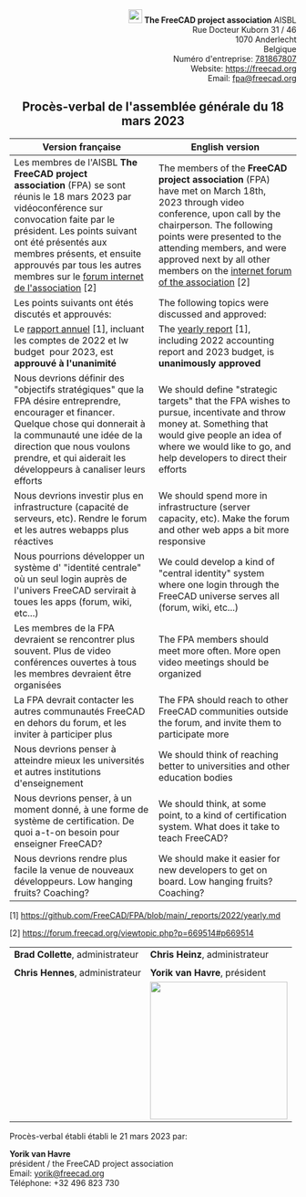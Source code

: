 <div align=right>
<img src="../images/freecad.svg" style="width:24px;" />  <b>The FreeCAD project association</b> AISBL<br/>
Rue Docteur Kuborn 31 / 46<br/>
1070 Anderlecht<br/>
Belgique<br/>
Numéro d'entreprise: <a href="https://kbopub.economie.fgov.be/kbopub/toonondernemingps.html?lang=en&ondernemingsnummer=781867807">781867807</a><br/>
Website: <a href="https://freecad.org">https://freecad.org</a><br/>
Email: <a href="mailto:fpa@freecad.org">fpa@freecad.org</a><br/>
</div>

<h2 align=center>Procès-verbal de l'assemblée générale du 18 mars 2023</h2>

| Version française                                                                                                                                                                                                                                                                                                                                                              | English version                                                                                                                                                                                                                                                                                                                                                  |
| ------------------------------------------------------------------------------------------------------------------------------------------------------------------------------------------------------------------------------------------------------------------------------------------------------------------------------------------------------------------------------ | ---------------------------------------------------------------------------------------------------------------------------------------------------------------------------------------------------------------------------------------------------------------------------------------------------------------------------------------------------------------- |
| Les membres de l'AISBL **The FreeCAD project association** (FPA) se sont réunis le 18 mars 2023 par vidéoconférence sur convocation faite par le président. Les points suivant ont été présentés aux membres présents, et ensuite approuvés par tous les autres membres sur le [forum internet de l'association](https://forum.freecad.org/viewtopic.php?p=669514#p669514) [2] | The members of the **FreeCAD project association** (FPA) have met on March 18th, 2023 through video conference, upon call by the chairperson. The following points were presented to the attending members, and were approved next by all other members on the [internet forum of the association](https://forum.freecad.org/viewtopic.php?p=669514#p669514) [2] |
| Les points suivants ont étés discutés et approuvés:                                                                                                                                                                                                                                                                                                                            | The following topics were discussed and approved:                                                                                                                                                                                                                                                                                                                |
| Le [rapport annuel](https://github.com/FreeCAD/FPA/blob/main/_reports/2022/yearly.md) [1], incluant les comptes de 2022 et lw budget  pour 2023, est **approuvé à l'unanimité**                                                                                                                                                                                                | The [yearly report](https://github.com/FreeCAD/FPA/blob/main/_reports/2022/yearly.md) [1], including 2022 accounting report and 2023 budget, is **unanimously approved**                                                                                                                                                                                         |
| Nous devrions définir des "objectifs stratégiques" que la FPA désire entreprendre, encourager et financer. Quelque chose qui donnerait à la communauté une idée de la direction que nous voulons prendre, et qui aiderait les développeurs à canaliser leurs efforts                                                                                                           | We should define "strategic targets" that the FPA wishes to pursue, incentivate and throw money at. Something that would give people an idea of where we would like to go, and help developers to direct their efforts                                                                                                                                           |
| Nous devrions investir plus en infrastructure (capacité de serveurs, etc). Rendre le forum et les autres webapps plus réactives                                                                                                                                                                                                                                                | We should spend more in infrastructure (server capacity, etc). Make the forum and other web apps a bit more responsive                                                                                                                                                                                                                                           |
| Nous pourrions développer un système d' "identité centrale"  où un seul login auprès de l'univers FreeCAD servirait à toues les apps (forum, wiki, etc...)                                                                                                                                                                                                                     | We could develop a kind of "central identity" system where one login through the FreeCAD universe serves all (forum, wiki, etc...)                                                                                                                                                                                                                               |
| Les membres de la FPA devraient se rencontrer plus souvent. Plus de video conférences ouvertes à tous les membres devraient être organisées                                                                                                                                                                                                                                    | The FPA members should meet more often. More open video meetings should be organized                                                                                                                                                                                                                                                                             |
| La FPA devrait contacter les autres communautés FreeCAD en dehors du forum, et les inviter à participer plus                                                                                                                                                                                                                                                                   | The FPA should reach to other FreeCAD communities outside the forum, and invite them to participate more                                                                                                                                                                                                                                                         |
| Nous devrions penser à atteindre mieux les universités et autres institutions d'enseignement                                                                                                                                                                                                                                                                                   | We should think of reaching better to universities and other education bodies                                                                                                                                                                                                                                                                                    |
| Nous devrions penser, à un moment donné, à une forme de système de certification. De quoi a-t-on besoin pour enseigner FreeCAD?                                                                                                                                                                                                                                                | We should think, at some point, to a kind of certification system. What does it take to teach FreeCAD?                                                                                                                                                                                                                                                           |
| Nous devrions rendre plus facile la venue de nouveaux développeurs. Low hanging fruits? Coaching?                                                                                                                                                                                                                                                                              | We should make it easier for new developers to get on board. Low hanging fruits? Coaching?                                                                                                                                                                                                                                                                       |



[1] https://github.com/FreeCAD/FPA/blob/main/_reports/2022/yearly.md

[2] https://forum.freecad.org/viewtopic.php?p=669514#p669514



|                                   |                                                                                               |
| --------------------------------- | --------------------------------------------------------------------------------------------- |
| **Brad Collette**, administrateur | **Chris Heinz**, administrateur                                                               |
|                                   |                                                                                               |
| **Chris Hennes**, administrateur  | **Yorik van Havre**, président                                                                |
|                                   | <img src="file:///home/yorik/Documents/Admin/Docs/signature.png" title="" alt="" width="241"> |





Procès-verbal établi établi le 21 mars 2023 par:

<div><b>Yorik van Havre</b><br/>
président / the FreeCAD project association<br/>
Email: <a href="mailto:yorik@freecad.org">yorik@freecad.org</a><br/>
Téléphone: +32 496 823 730</div>
